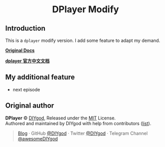 <h1 align="center">DPlayer Modify</h1>

## Introduction

This is a `dplayer` modify version. I add some feature to adapt my demand.

**[Original Docs](http://dplayer.js.org)**

**[dplayer 官方中文文档](http://dplayer.js.org/#/zh-Hans/)**

## My additional feature

-   next episode

## Original author

**DPlayer** © [DIYgod](https://github.com/DIYgod), Released under the [MIT](./LICENSE) License.<br>
Authored and maintained by DIYgod with help from contributors ([list](https://github.com/DIYgod/DPlayer/contributors)).

> [Blog](https://diygod.me) · GitHub [@DIYgod](https://github.com/DIYgod) · Twitter [@DIYgod](https://twitter.com/DIYgod) · Telegram Channel [@awesomeDIYgod](https://t.me/awesomeDIYgod)
